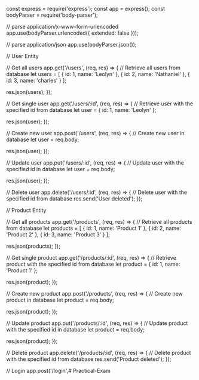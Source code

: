 const express = require('express');
const app = express();
const bodyParser = require('body-parser');

// parse application/x-www-form-urlencoded
app.use(bodyParser.urlencoded({ extended: false }));

// parse application/json
app.use(bodyParser.json());

// User Entity

// Get all users
app.get('/users', (req, res) => {
  // Retrieve all users from database
  let users = [
    { id: 1, name: 'Leolyn' },
    { id: 2, name: 'Nathaniel' },
    { id: 3, name: 'charles' }
  ];

  res.json(users);
});

// Get single user
app.get('/users/:id', (req, res) => {
  // Retrieve user with the specified id from database
  let user = { id: 1, name: 'Leolyn' };

  res.json(user);
});

// Create new user
app.post('/users', (req, res) => {
  // Create new user in database
  let user = req.body;

  res.json(user);
});

// Update user
app.put('/users/:id', (req, res) => {
  // Update user with the specified id in database
  let user = req.body;

  res.json(user);
});

// Delete user
app.delete('/users/:id', (req, res) => {
  // Delete user with the specified id from database
  res.send('User deleted');
});

// Product Entity

// Get all products
app.get('/products', (req, res) => {
  // Retrieve all products from database
  let products = [
    { id: 1, name: 'Product 1' },
    { id: 2, name: 'Product 2' },
    { id: 3, name: 'Product 3' }
  ];

  res.json(products);
});

// Get single product
app.get('/products/:id', (req, res) => {
  // Retrieve product with the specified id from database
  let product = { id: 1, name: 'Product 1' };

  res.json(product);
});

// Create new product
app.post('/products', (req, res) => {
  // Create new product in database
  let product = req.body;

  res.json(product);
});

// Update product
app.put('/products/:id', (req, res) => {
  // Update product with the specified id in database
  let product = req.body;

  res.json(product);
});

// Delete product
app.delete('/products/:id', (req, res) => {
  // Delete product with the specified id from database
  res.send('Product deleted');
});

// Login
app.post('/login',# Practical-Exam
